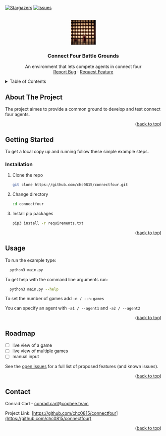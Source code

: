 <a name="readme-top"></a>

[![Stargazers][stars-shield]][stars-url]
[![Issues][issues-shield]][issues-url]

<!-- PROJECT LOGO -->
<br />
<div align="center">
  <a href="https://github.com/chc0815/connectfour">
    <img src="images/logo.png" alt="Logo" width="80" height="80">
  </a>

<h3 align="center">Connect Four Battle Grounds</h3>

  <p align="center">
    An environment that lets compete agents in connect four
    <br>
    <a href="https://github.com/chc0815/connectfour/issues">Report Bug</a>
    ·
    <a href="https://github.com/chc0815/connectfour/issues">Request Feature</a>
  </p>
</div>

<!-- TABLE OF CONTENTS -->
<details>
  <summary>Table of Contents</summary>
  <ol>
    <li>
      <a href="#about-the-project">About The Project</a>
    </li>
    <li>
      <a href="#getting-started">Getting Started</a>
      <ul>
        <li><a href="#installation">Installation</a></li>
      </ul>
    </li>
    <li><a href="#usage">Usage</a></li>
    <li><a href="#roadmap">Roadmap</a></li>
  </ol>
</details>

<!-- ABOUT THE PROJECT -->

## About The Project

<!-- [![Product Name Screen Shot][product-screenshot]](https://example.com) -->

The project aimes to provide a common ground to develop and test connect four agents.

<p align="right">(<a href="#readme-top">back to top</a>)</p>

<!-- GETTING STARTED -->

## Getting Started

To get a local copy up and running follow these simple example steps.

### Installation

1. Clone the repo
   ```sh
   git clone https://github.com/chc0815/connectfour.git
   ```
2. Change directory
   ```sh
   cd connectfour
   ```
3. Install pip packages
   ```sh
   pip3 install -r requirements.txt
   ```

<p align="right">(<a href="#readme-top">back to top</a>)</p>

<!-- USAGE EXAMPLES -->

## Usage

To run the example type:

```sh
  python3 main.py
```

To get help with the command line arguments run:
```sh
  python3 main.py --help
```

To set the number of games add ```-n / --n-games```

You can specify an agent with ```-a1 / --agent1``` and ```-a2 / --agent2```

<p align="right">(<a href="#readme-top">back to top</a>)</p>

<!-- ROADMAP -->

## Roadmap

- [ ] live view of a game
- [ ] live view of multiple games
- [ ] manual input

See the [open issues](https://github.com/chc0815/connectfour/issues) for a full list of proposed features (and known issues).

<p align="right">(<a href="#readme-top">back to top</a>)</p>

<!-- CONTACT -->

## Contact

Conrad Carl - conrad.carl@cophee.team

Project Link: [https://github.com/chc0815/connectfour](https://github.com/chc0815/connectfour)

<p align="right">(<a href="#readme-top">back to top</a>)</p>

<!-- MARKDOWN LINKS & IMAGES -->
<!-- https://www.markdownguide.org/basic-syntax/#reference-style-links -->

[contributors-shield]: https://img.shields.io/github/contributors/chc0815/connectfour.svg?style=for-the-badge
[contributors-url]: https://github.com/chc0815/connectfour/graphs/contributors
[forks-shield]: https://img.shields.io/github/forks/chc0815/connectfour.svg?style=for-the-badge
[forks-url]: https://github.com/chc0815/connectfour/network/members
[stars-shield]: https://img.shields.io/github/stars/chc0815/connectfour.svg?style=for-the-badge
[stars-url]: https://github.com/chc0815/connectfour/stargazers
[issues-shield]: https://img.shields.io/github/issues/chc0815/connectfour.svg?style=for-the-badge
[issues-url]: https://github.com/chc0815/connectfour/issues
[license-shield]: https://img.shields.io/github/license/chc0815/connectfour.svg?style=for-the-badge
[license-url]: https://github.com/chc0815/connectfour/blob/master/LICENSE.txt
[linkedin-shield]: https://img.shields.io/badge/-LinkedIn-black.svg?style=for-the-badge&logo=linkedin&colorB=555
[product-screenshot]: images/sample_run.png
